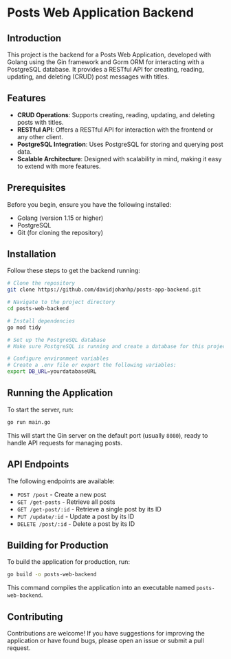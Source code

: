 # Posts Web Application Backend

## Introduction

This project is the backend for a Posts Web Application, developed with Golang using the Gin framework and Gorm ORM for interacting with a PostgreSQL database. It provides a RESTful API for creating, reading, updating, and deleting (CRUD) post messages with titles.

## Features

- **CRUD Operations**: Supports creating, reading, updating, and deleting posts with titles.
- **RESTful API**: Offers a RESTful API for interaction with the frontend or any other client.
- **PostgreSQL Integration**: Uses PostgreSQL for storing and querying post data.
- **Scalable Architecture**: Designed with scalability in mind, making it easy to extend with more features.

## Prerequisites

Before you begin, ensure you have the following installed:

- Golang (version 1.15 or higher)
- PostgreSQL
- Git (for cloning the repository)

## Installation

Follow these steps to get the backend running:

```bash
# Clone the repository
git clone https://github.com/davidjohanhp/posts-app-backend.git

# Navigate to the project directory
cd posts-web-backend

# Install dependencies
go mod tidy

# Set up the PostgreSQL database
# Make sure PostgreSQL is running and create a database for this project

# Configure environment variables
# Create a .env file or export the following variables:
export DB_URL=yourdatabaseURL
```

## Running the Application

To start the server, run:

```bash
go run main.go
```

This will start the Gin server on the default port (usually `8080`), ready to handle API requests for managing posts.

## API Endpoints

The following endpoints are available:

- `POST /post` - Create a new post
- `GET /get-posts` - Retrieve all posts
- `GET /get-post/:id` - Retrieve a single post by its ID
- `PUT /update/:id` - Update a post by its ID
- `DELETE /post/:id` - Delete a post by its ID

## Building for Production

To build the application for production, run:

```bash
go build -o posts-web-backend
```

This command compiles the application into an executable named `posts-web-backend`.

## Contributing

Contributions are welcome! If you have suggestions for improving the application or have found bugs, please open an issue or submit a pull request.
